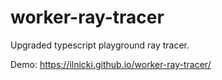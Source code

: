 # worker-ray-tracer

Upgraded typescript playground ray tracer.

Demo: <https://ilnicki.github.io/worker-ray-tracer/>
